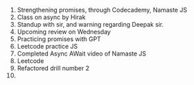 1. Strengthening promises, through Codecademy, Namaste JS
2. Class on async by Hirak
3. Standup with sir, and warning regarding Deepak sir.
4. Upcoming review on Wednesday
5. Practicing promises with GPT
6. Leetcode practice JS
7. Completed Async AWait video of Namaste JS
8. Leetcode
9. Refactored drill number 2
10. 
